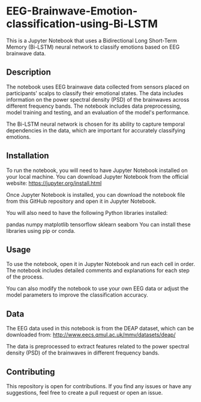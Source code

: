 # EEG-Brainwave-Emotion-classification-using-Bi-LSTM

This is a Jupyter Notebook that uses a Bidirectional Long Short-Term Memory (Bi-LSTM) neural network to classify emotions based on EEG brainwave data.

## Description
The notebook uses EEG brainwave data collected from sensors placed on participants' scalps to classify their emotional states. The data includes information on the power spectral density (PSD) of the brainwaves across different frequency bands. The notebook includes data preprocessing, model training and testing, and an evaluation of the model's performance.

The Bi-LSTM neural network is chosen for its ability to capture temporal dependencies in the data, which are important for accurately classifying emotions.

## Installation
To run the notebook, you will need to have Jupyter Notebook installed on your local machine. You can download Jupyter Notebook from the official website: https://jupyter.org/install.html

Once Jupyter Notebook is installed, you can download the notebook file from this GitHub repository and open it in Jupyter Notebook.

You will also need to have the following Python libraries installed:

pandas
numpy
matplotlib
tensorflow
sklearn
seaborn
You can install these libraries using pip or conda.

## Usage
To use the notebook, open it in Jupyter Notebook and run each cell in order. The notebook includes detailed comments and explanations for each step of the process.

You can also modify the notebook to use your own EEG data or adjust the model parameters to improve the classification accuracy.

## Data
The EEG data used in this notebook is from the DEAP dataset, which can be downloaded from: http://www.eecs.qmul.ac.uk/mmv/datasets/deap/

The data is preprocessed to extract features related to the power spectral density (PSD) of the brainwaves in different frequency bands.

## Contributing
This repository is open for contributions. If you find any issues or have any suggestions, feel free to create a pull request or open an issue.





